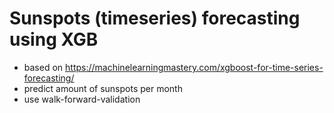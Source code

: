 # Sunspots (timeseries) forecasting using XGB
* based on https://machinelearningmastery.com/xgboost-for-time-series-forecasting/
* predict amount of sunspots per month
* use walk-forward-validation 
